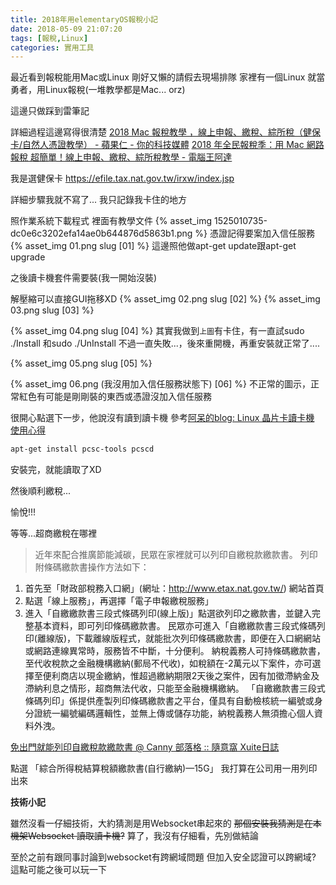 ```yaml
---
title: 2018年用elementaryOS報稅小記
date: 2018-05-09 21:07:20
tags: [報稅,Linux]
categories: 實用工具
---
```


最近看到報稅能用Mac或Linux
剛好又懶的請假去現場排隊
家裡有一個Linux
就當勇者，用Linux報稅(一堆教學都是Mac... orz)

這邊只做踩到雷筆記

<!--more-->

詳細過程這邊寫得很清楚
[2018 Mac 報稅教學 ，線上申報、繳稅、綜所稅（健保卡/自然人憑證教學） - 蘋果仁 - 你的科技媒體](https://applealmond.com/posts/31080)
[2018 年全民報稅季：用 Mac 網路報稅 超簡單！線上申報、繳稅、綜所稅教學 - 電腦王阿達](https://www.kocpc.com.tw/archives/195099)


我是選健保卡
https://efile.tax.nat.gov.tw/irxw/index.jsp

詳細步驟我就不寫了...
我只記錄我卡住的地方

照作業系統下載程式
裡面有教學文件
{% asset_img 1525010735-dc0e6c3202efa14ae0b644876d5863b1.png %}
憑證記得要案加入信任服務 
{% asset_img 01.png slug [01] %}
這邊照他做apt-get update跟apt-get upgrade

之後讀卡機套件需要裝(我一開始沒裝)

解壓縮可以直接GUI拖移XD
{% asset_img 02.png slug [02] %}
{% asset_img 03.png slug [03] %}


{% asset_img 04.png slug [04] %}
其實我做到`上圖`有卡住，有一直試sudo ./Install 和sudo ./UnInstall
不過一直失敗...，後來重開機，再重安裝就正常了....

{% asset_img 05.png slug [05] %}

{% asset_img 06.png (我沒用加入信任服務狀態下) [06] %}
不正常的圖示，正常紅色有可能是剛剛裝的東西或憑證沒加入信任服務


很開心點選下一步，他說沒有讀到讀卡機
參考[阿呆的blog: Linux 晶片卡讀卡機 使用心得](http://ycfu.blog.mypc.tw/2008/03/linux.html)
```sh
apt-get install pcsc-tools pcscd
```

安裝完，就能讀取了XD

然後順利繳稅...

愉悅!!!



等等...超商繳稅在哪裡

>近年來配合推廣節能減碳，民眾在家裡就可以列印自繳稅款繳款書。
列印附條碼繳款書操作方法如下：
1. 首先至「財政部稅務入口網」(網址：http://www.etax.nat.gov.tw/) 網站首頁
2. 點選「線上服務」，再選擇「電子申報繳稅服務」
3. 進入「自繳繳款書三段式條碼列印(線上版)」點選欲列印之繳款書，並鍵入完整基本資料，即可列印條碼繳款書。
民眾亦可進入「自繳繳款書三段式條碼列印(離線版)，下載離線版程式，就能批次列印條碼繳款書，即便在入口網網站或網路連線異常時，服務皆不中斷，十分便利。
納稅義務人可持條碼繳款書，至代收稅款之金融機構繳納(郵局不代收)，如稅額在-2萬元以下案件，亦可選擇至便利商店以現金繳納，惟超過繳納期限2天後之案件，因有加徵滯納金及滯納利息之情形，超商無法代收，只能至金融機構繳納。
「自繳繳款書三段式條碼列印」係提供產製列印條碼繳款書之平台，僅具有自動檢核統一編號或身分證統一編號編碼邏輯性，並無上傳或儲存功能，納稅義務人無須擔心個人資料外洩。

[免出門就能列印自繳稅款繳款書 @ Canny 部落格 :: 隨意窩 Xuite日誌](http://blog.xuite.net/canny168/twblog/360197894-%E5%85%8D%E5%87%BA%E9%96%80%E5%B0%B1%E8%83%BD%E5%88%97%E5%8D%B0%E8%87%AA%E7%B9%B3%E7%A8%85%E6%AC%BE%E7%B9%B3%E6%AC%BE%E6%9B%B8)

點選  「綜合所得稅結算稅額繳款書(自行繳納)—15G」
我打算在公司用一用列印出來


**技術小記**

雖然沒看一仔細技術，大約猜測是用Websocket串起來的
~~那個安裝我猜測是在本機架Websocket 讀取讀卡機?~~
算了，我沒有仔細看，先別做結論

至於之前有跟同事討論到websocket有跨網域問題
但加入安全認證可以跨網域?
這點可能之後可以玩一下
